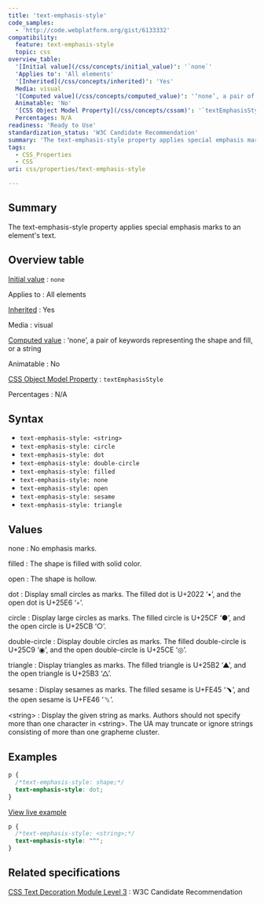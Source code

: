 ```yaml
---
title: 'text-emphasis-style'
code_samples:
  - 'http://code.webplatform.org/gist/6133332'
compatibility:
  feature: text-emphasis-style
  topic: css
overview_table:
  '[Initial value](/css/concepts/initial_value)': '`none`'
  'Applies to': 'All elements'
  '[Inherited](/css/concepts/inherited)': 'Yes'
  Media: visual
  '[Computed value](/css/concepts/computed_value)': '‘none’, a pair of keywords representing the shape and fill, or a string'
  Animatable: 'No'
  '[CSS Object Model Property](/css/concepts/cssom)': '`textEmphasisStyle`'
  Percentages: N/A
readiness: 'Ready to Use'
standardization_status: 'W3C Candidate Recommendation'
summary: 'The text-emphasis-style property applies special emphasis marks to an element''s text.'
tags:
  - CSS_Properties
  - CSS
uri: css/properties/text-emphasis-style

---
```

## Summary

The text-emphasis-style property applies special emphasis marks to an element's text.

## Overview table

[Initial value](/css/concepts/initial_value)
:   `none`

Applies to
:   All elements

[Inherited](/css/concepts/inherited)
:   Yes

Media
:   visual

[Computed value](/css/concepts/computed_value)
:   ‘none’, a pair of keywords representing the shape and fill, or a string

Animatable
:   No

[CSS Object Model Property](/css/concepts/cssom)
:   `textEmphasisStyle`

Percentages
:   N/A

## Syntax

-   `text-emphasis-style: <string>`
-   `text-emphasis-style: circle`
-   `text-emphasis-style: dot`
-   `text-emphasis-style: double-circle`
-   `text-emphasis-style: filled`
-   `text-emphasis-style: none`
-   `text-emphasis-style: open`
-   `text-emphasis-style: sesame`
-   `text-emphasis-style: triangle`

## Values

none
:   No emphasis marks.

filled
:   The shape is filled with solid color.

open
:   The shape is hollow.

dot
:   Display small circles as marks. The filled dot is U+2022 ‘•’, and the open dot is U+25E6 ‘◦’.

circle
:   Display large circles as marks. The filled circle is U+25CF ‘●’, and the open circle is U+25CB ‘○’.

double-circle
:   Display double circles as marks. The filled double-circle is U+25C9 ‘◉’, and the open double-circle is U+25CE ‘◎’.

triangle
:   Display triangles as marks. The filled triangle is U+25B2 ‘▲’, and the open triangle is U+25B3 ‘△’.

sesame
:   Display sesames as marks. The filled sesame is U+FE45 ‘﹅’, and the open sesame is U+FE46 ‘﹆’.

\<string\>
:   Display the given string as marks. Authors should not specify more than one character in \<string\>. The UA may truncate or ignore strings consisting of more than one grapheme cluster.

## Examples

``` css
p {
  /*text-emphasis-style: shape;*/
  text-emphasis-style: dot;
}
```

[View live example](http://code.webplatform.org/gist/6133332)

``` css
p {
  /*text-emphasis-style: <string>;*/
  text-emphasis-style: "^";
}
```

## Related specifications

[CSS Text Decoration Module Level 3](http://www.w3.org/TR/css-text-decor-3/)
:   W3C Candidate Recommendation
